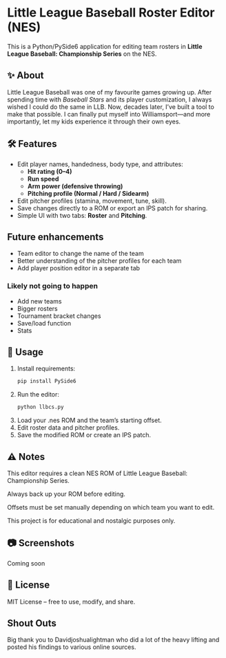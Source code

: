 # Little League Baseball Roster Editor (NES)

This is a Python/PySide6 application for editing team rosters in **Little League Baseball: Championship Series** on the NES.

## ✨ About
Little League Baseball was one of my favourite games growing up. After spending time with *Baseball Stars* and its player customization, I always wished I could do the same in LLB. Now, decades later, I’ve built a tool to make that possible. I can finally put myself into Williamsport—and more importantly, let my kids experience it through their own eyes.

## 🛠 Features
- Edit player names, handedness, body type, and attributes:
  - **Hit rating (0–4)**
  - **Run speed**
  - **Arm power (defensive throwing)**
  - **Pitching profile (Normal / Hard / Sidearm)**
- Edit pitcher profiles (stamina, movement, tune, skill).
- Save changes directly to a ROM or export an IPS patch for sharing.
- Simple UI with two tabs: **Roster** and **Pitching**.

## Future enhancements
- Team editor to change the name of the team
- Better understanding of the pitcher profiles for each team
- Add player position editor in a separate tab 

### Likely not going to happen
- Add new teams
- Bigger rosters
- Tournament bracket changes
- Save/load function
- Stats

## 🚀 Usage
1. Install requirements:
   ```bash
   pip install PySide6
2. Run the editor:
   ```bash
   python llbcs.py
3. Load your .nes ROM and the team’s starting offset.
4. Edit roster data and pitcher profiles.
5. Save the modified ROM or create an IPS patch.

## ⚠️ Notes
This editor requires a clean NES ROM of Little League Baseball: Championship Series.

Always back up your ROM before editing.

Offsets must be set manually depending on which team you want to edit.

This project is for educational and nostalgic purposes only.

## 📷 Screenshots
Coming soon

## 📜 License
MIT License – free to use, modify, and share.

## Shout Outs
Big thank you to Davidjoshualightman who did a lot of the heavy lifting and posted his findings to various online sources.
